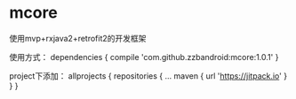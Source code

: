 # mcore
使用mvp+rxjava2+retrofit2的开发框架


使用方式：
  dependencies {
	        compile 'com.github.zzbandroid:mcore:1.0.1'
	}
  
  
  project下添加：
  allprojects {
		repositories {
			...
			maven { url 'https://jitpack.io' }
		}
	}
